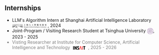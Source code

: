 <!-- ## Internships -->
<h2 id="internships">
  Internships
</h2>
<ul style="margin:0 0 5px;">
  <li>LLM's Algorithm Intern at Shanghai Artificial Intelligence Laboratory <img class="mini-img"  src="images/pjlab-logo.png" style="vertical-align: middle;" alt="Logo" width="110"> , 2024</li>
  <li>Joint-Program / Visiting Research Student at Tsinghua University <img class="mini-img"  src="images/tsinghua-logo.png" style="vertical-align: middle;" alt="Logo" width="20">, 2023 - 2025</li>
  <li style="color: gray;">Visting Researcher at Institute for Computer Science, Artificial Intelligence and Technology <img class="mini-img"  src="images/insait-logo.png" style="vertical-align: middle;" alt="Logo" width="50"> , 2025 - 2026</li>
</ul>

